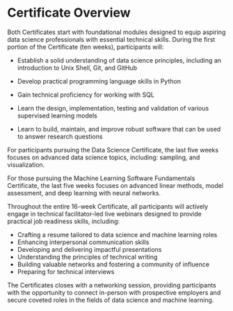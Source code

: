 # Certificate Overview 

Both Certificates start with foundational modules designed to equip aspiring data science professionals with essential technical skills. During the first portion of the Certificate (ten weeks), participants will: 

* Establish a solid understanding of data science principles, including an introduction to Unix Shell, Git, and GitHub  

* Develop practical programming language skills in Python  

* Gain technical proficiency for working with SQL 

* Learn the design, implementation, testing and validation of various supervised learning models  

* Learn to build, maintain, and improve robust software that can be used to answer research questions  

For participants pursuing the Data Science Certificate, the last five weeks focuses on advanced data science topics, including: sampling, and visualization. 

For those pursuing the Machine Learning Software Fundamentals Certificate, the last five weeks focuses on advanced linear methods, model assessment, and deep learning with neural networks.  

Throughout the entire 16-week Certificate, all participants will actively engage in technical facilitator-led live webinars designed to provide practical job readiness skills, including:  

* Crafting a resume tailored to data science and machine learning roles 
* Enhancing interpersonal communication skills 
* Developing and delivering impactful presentations 
* Understanding the principles of technical writing
* Building valuable networks and fostering a community of influence 
* Preparing for technical interviews 

The Certificates closes with a networking session, providing participants with the opportunity to connect in-person with prospective employers and secure coveted roles in the fields of data science and machine learning. 